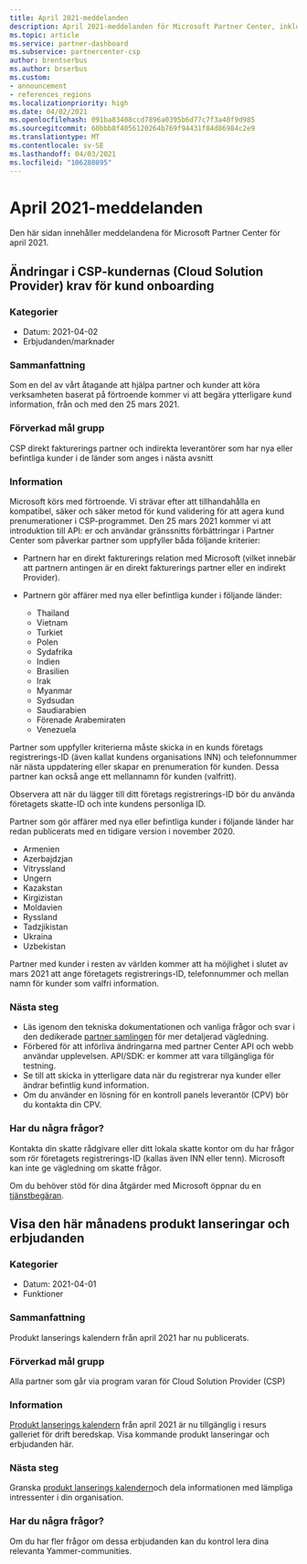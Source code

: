 ```yaml
---
title: April 2021-meddelanden
description: April 2021-meddelanden för Microsoft Partner Center, inklusive nya funktioner, kampanjer, erbjudanden, marknader eller ändringar av befintliga erbjudanden.
ms.topic: article
ms.service: partner-dashboard
ms.subservice: partnercenter-csp
author: brentserbus
ms.author: brserbus
ms.custom:
- announcement
- references_regions
ms.localizationpriority: high
ms.date: 04/02/2021
ms.openlocfilehash: 091ba83408ccd7896a0395b6d77c7f3a40f9d985
ms.sourcegitcommit: 60bbb8f4056120264b769f94431f84d86984c2e9
ms.translationtype: MT
ms.contentlocale: sv-SE
ms.lasthandoff: 04/03/2021
ms.locfileid: "106280895"
---
```

# <a name="april-2021-announcements"></a>April 2021-meddelanden

Den här sidan innehåller meddelandena för Microsoft Partner Center för april 2021.

## <a name="changes-to-the-cloud-solution-provider-csp-customer-onboarding-requirements"></a><a name="2"></a>Ändringar i CSP-kundernas (Cloud Solution Provider) krav för kund onboarding

### <a name="categories"></a>Kategorier

- Datum: 2021-04-02
- Erbjudanden/marknader

### <a name="summary"></a>Sammanfattning

Som en del av vårt åtagande att hjälpa partner och kunder att köra verksamheten baserat på förtroende kommer vi att begära ytterligare kund information, från och med den 25 mars 2021.

### <a name="impacted-audience"></a>Förverkad mål grupp

CSP direkt fakturerings partner och indirekta leverantörer som har nya eller befintliga kunder i de länder som anges i nästa avsnitt

### <a name="details"></a>Information

Microsoft körs med förtroende. Vi strävar efter att tillhandahålla en kompatibel, säker och säker metod för kund validering för att agera kund prenumerationer i CSP-programmet. Den 25 mars 2021 kommer vi att introduktion till API: er och användar gränssnitts förbättringar i Partner Center som påverkar partner som uppfyller båda följande kriterier:

- Partnern har en direkt fakturerings relation med Microsoft (vilket innebär att partnern antingen är en direkt fakturerings partner eller en indirekt Provider).

- Partnern gör affärer med nya eller befintliga kunder i följande länder:

    - Thailand
    - Vietnam
    - Turkiet
    - Polen
    - Sydafrika
    - Indien
    - Brasilien
    - Irak
    - Myanmar
    - Sydsudan
    - Saudiarabien
    - Förenade Arabemiraten
    - Venezuela

Partner som uppfyller kriterierna måste skicka in en kunds företags registrerings-ID (även kallat kundens organisations INN) och telefonnummer när nästa uppdatering eller skapar en prenumeration för kunden. Dessa partner kan också ange ett mellannamn för kunden (valfritt).

Observera att när du lägger till ditt företags registrerings-ID bör du använda företagets skatte-ID och inte kundens personliga ID.

Partner som gör affärer med nya eller befintliga kunder i följande länder har redan publicerats med en tidigare version i november 2020.

- Armenien
- Azerbajdzjan
- Vitryssland
- Ungern
- Kazakstan
- Kirgizistan
- Moldavien
- Ryssland
- Tadzjikistan
- Ukraina
- Uzbekistan

Partner med kunder i resten av världen kommer att ha möjlighet i slutet av mars 2021 att ange företagets registrerings-ID, telefonnummer och mellan namn för kunder som valfri information.

### <a name="next-steps"></a>Nästa steg

- Läs igenom den tekniska dokumentationen och vanliga frågor och svar i den dedikerade [partner samlingen](https://partner.microsoft.com/resources/collection/additionalfields-csp-customers-selected-geos#/) för mer detaljerad vägledning.
- Förbered för att införliva ändringarna med partner Center API och webb användar upplevelsen. API/SDK: er kommer att vara tillgängliga för testning.
- Se till att skicka in ytterligare data när du registrerar nya kunder eller ändrar befintlig kund information.
- Om du använder en lösning för en kontroll panels leverantör (CPV) bör du kontakta din CPV.

### <a name="questions"></a>Har du några frågor?

Kontakta din skatte rådgivare eller ditt lokala skatte kontor om du har frågor som rör företagets registrerings-ID (kallas även INN eller tenn). Microsoft kan inte ge vägledning om skatte frågor.

Om du behöver stöd för dina åtgärder med Microsoft öppnar du en [tjänstbegäran](https://partner.microsoft.com/dashboard/support/servicerequests/create?stage=2&topicid=aa679372-d996-73df-e244-cb28bbbf28e8).

## <a name="view-this-months-product-launches-and-offers"></a><a name="1"></a>Visa den här månadens produkt lanseringar och erbjudanden

### <a name="categories"></a>Kategorier

- Datum: 2021-04-01
- Funktioner
 
### <a name="summary"></a>Sammanfattning

Produkt lanserings kalendern från april 2021 har nu publicerats.

### <a name="impacted-audience"></a>Förverkad mål grupp

Alla partner som går via program varan för Cloud Solution Provider (CSP)

### <a name="details"></a>Information

[Produkt lanserings kalendern](https://partner.microsoft.com/resources/collection/product-launch-calendar-collection#/) från april 2021 är nu tillgänglig i resurs galleriet för drift beredskap. Visa kommande produkt lanseringar och erbjudanden här.

### <a name="next-steps"></a>Nästa steg

Granska [produkt lanserings kalendern](https://partner.microsoft.com/resources/collection/product-launch-calendar-collection#/)och dela informationen med lämpliga intressenter i din organisation.  

### <a name="questions"></a>Har du några frågor?

Om du har fler frågor om dessa erbjudanden kan du kontrol lera dina relevanta Yammer-communities.
